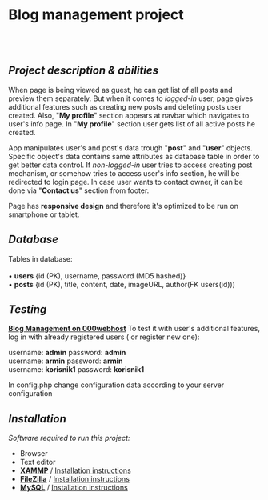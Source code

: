 # Blog management project

  <br />
  <br />
  
## *Project description & abilities*
 
When page is being viewed as guest, he can get list of all posts and preview them separately. But when it comes to *logged-in* user, 
page gives additional features such as creating new posts and deleting posts user created. 
Also, "**My profile**" section appears at navbar which navigates to user's info page. In "**My profile**" section user gets list of all active posts he created.


App manipulates user's and post's data trough "**post**" and "**user**" objects. Specific object's data contains same attributes as database table in order to get better data control.
If *non-logged-in* user tries to access creating post mechanism, or somehow tries to access user's info section, he will be redirected to login page.
In case user wants to contact owner, it can be done via "**Contact us**" section from footer.

Page has **responsive design** and therefore it's optimized to be run on smartphone or tablet.

## *Database* 

Tables in database:<br /> <br />
• **users** {id (PK), username, password (MD5 hashed)} <br />
• **posts** {id (PK), title, content, date, imageURL, author(FK users(id)))

## *Testing*

 **[Blog Management on 000webhost](https://blog-management-bm.000webhostapp.com/)** 
To test it with user's additional features, log in with already registered users ( or register new one):

username: **admin** password: **admin** <br />
username: **armin** password: **armin** <br />
username: **korisnik1** password: **korisnik1** <br />

In config.php change configuration data according to your server configuration


## *Installation*

*Software required to run this project:*
-  Browser
-  Text editor
-	 **[XAMMP](https://www.apachefriends.org/download.html)**  / [Installation instructions](https://www.ionos.com/digitalguide/server/tools/xampp-tutorial-create-your-own-local-test-server/)
-	 **[FileZilla](https://filezilla-project.org/)**  / [Installation instructions](https://wiki.filezilla-project.org/Client_Installation) 
-	 **[MySQL](https://dev.mysql.com/downloads/)** / [Installation instructions](https://www.sitepoint.com/how-to-install-mysql/#:~:text=Step%201%3A%20download%20MySQL,a%20tool%20such%20as%20fsum.)  
